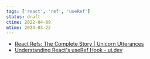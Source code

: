 ```yaml
---
tags: ['react', 'ref', 'useRef']
status: draft
ctime: 2022-04-09
mtime: 2024-03-22
---
```


- [React Refs: The Complete Story | Unicorn Utterances](https://unicorn-utterances.com/posts/react-refs-complete-story/)
- [Understanding React's useRef Hook - ui.dev](https://ui.dev/useref/)